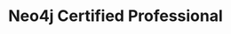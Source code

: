 ---
category: Certification
title: "Neo4j Certified Professional"
company: Neo4j Graph Academy
description: Neo4j Certified Professional
status: published
badgeUrl: /assets/images/badges/neo4j-certification.svg
certificationUrl: https://graphacademy.neo4j.com/u/5d29ba1b-929a-460e-ae4a-fd3222667eed/neo4j-certification/
layout: post
order: 40
---